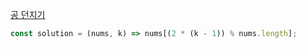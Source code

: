 [공 던지기](https://school.programmers.co.kr/learn/courses/30/lessons/120843)

```js
const solution = (nums, k) => nums[(2 * (k - 1)) % nums.length];
```